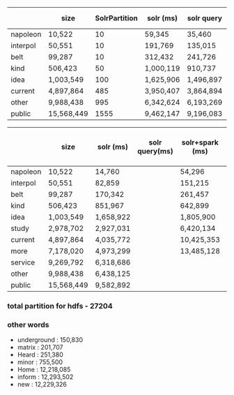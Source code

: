 |          | size        | SolrPartition   | solr (ms) | solr query  | solr+spark (ms) | query on spark - 1  | query on spark - 2  | solr+hdfs (ms) |
|----------|-------------|-----------------|-----------|------------|----------------|---------------------|----------------|----------------|
| napoleon | 10,522     |      10         | 59,345   |    35,460    |      23,196      |         14,532      |       16,216   |     2,254,306    |
| interpol | 50,551     |      10           | 191,769  |   135,015   |     152,145      |        149,624     |     105,891   |     2,256,404    |
| belt     | 99,287     |      10             | 312,432  |  241,726  |     182,208      |        29,771    |     169,849   |     2,286,729    |
| kind     | 506,423     |     50           | 1,000,119 |   910,737  |     261,689      |        625,148     |     522,089   |     2,296,842    |
| idea     | 1,003,549    |     100         | 1,625,906  |  1,496,897  |    1,720,868      |      1,670,571    |   1,491,187   |     2,402,400    |
| current  | 4,897,864   |      485         | 3,950,407 |  3,864,894   |    9,797,357      |     9,716,030     |   8,425,061   |     2,344,478    |
| other    | 9,988,438   |      995         | 6,342,624 |   6,193,269  |   19,737,940      |     18,481,440    |  16,654,290   |     2,494,579    |
| public   | 15,568,449  |     1555         | 9,462,147 |   9,196,083  |   28,968,021      |     28,510,885    |  27,016,566   |     2,513,627    |

|          | size       | solr (ms) | solr query(ms) | solr+spark (ms) | query on spark (ms) | solr+hdfs (ms) |
|----------|------------|-----------|----------------|-----------------|---------------------|----------------|
| napoleon | 10,522     |   14,760  |       |    54,296   |           |         |
| interpol | 50,551     |   82,859  |       |   151,215   |           |         |
| belt     | 99,287     |  170,342  |       |   261,457   |           |         |
| kind     | 506,423    |  851,967  |       |   642,899   |           |         |
| idea     | 1,003,549  | 1,658,922 |       |  1,805,900  |           |         |
| study    | 2,978,702  | 2,927,031 |       |  6,420,134  |           |         |
| current  | 4,897,864  | 4,035,772 |       | 10,425,353  |           |         |
| more     | 7,178,020  | 4,973,299 |       | 13,485,128  |           |         |
| service  | 9,269,792  | 6,318,686 |       |        |           |         |
| other    | 9,988,438  | 6,438,125 |       |        |           |         |
| public   | 15,568,449 | 9,582,892 |       |        |           |         |

### total partition for hdfs - 27204

### other words
- underground : 150,830
- matrix : 201,707
- Heard : 251,380
- minor : 755,500
- Home : 12,218,085
- inform : 12,293,502
- new : 12,229,326
